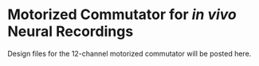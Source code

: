 # Motorized Commutator for *in vivo* Neural Recordings
Design files for the 12-channel motorized commutator will be posted here.
